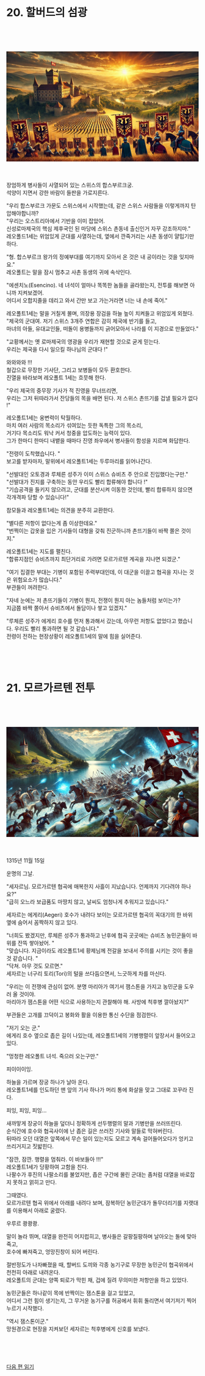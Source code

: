 # 20. 할버드의 섬광 <br>
<br><br><br>

![alt text](images/ch-2-04-Habsburg_palace.webp)
<br><br><br>

장엄하게 병사들이 사열되어 있는 스위스의 합스부르크궁. <br>
석양이 지면서 강한 바람이 들판을 가로지른다. <br>

"우리 합스부르크 가문도 스위스에서 시작했는데, 같은 스위스 사람들을 이렇게까지 탄압해야합니까? <br>
"우리는 오스트리아에서 기반을 이미 잡았어.<br>
신성로마제국의 핵심 제후국인 된 마당에 스위스 촌동네 출신인거 자꾸 강조하지마." <br>
레오폴드1세는 위엄있게 군대를 사열하는데, 옆에서 깐죽거리는 사촌 동생이 얄밉기만 하다. <br>

"형. 합스부르크 왕가의 정예부대를 여기까지 모아서 온 것은 내 공이라는 것을 잊지마요." <br>
레오폴트는 말을 잠시 멈추고 사촌 동생의 귀에 속삭인다. <br>

"에센치노(Esencino). 네 녀석이 얼마나 똑똑한 놈들을 골라왔는지, 전투를 해보면 아니까 지켜보겠어. <br>
어디서 오합지졸을 데리고 와서 간만 보고 가는거라면 너는 내 손에 죽어." <br>

레오폴트1세는 말을 거칠게 몰며, 의장용 장검을 하늘 높이 치켜들고 위엄있게 외쳤다. <br>
"제국의 군대여. 저기 스위스 3개주 연합은 감히 제국에 반기를 들고, <br>
마녀의 아들, 유대교인들, 떠돌이 용병들까지 긁어모아서 나라를 이 지경으로 만들었다." <br>

"교황께서는 옛 로마제국의 영광을 우리가 재현할 것으로 굳게 믿는다. <br>
우리는 제국을 다시 일으킬 하나님의 군대다 !" <br>

와와와와 !!! <br>
철갑으로 무장한 기사단, 그리고 보병들이 모두 환호한다. <br>
진열을 바라보며 레오폴트 1세는 흐뭇해 한다. <br>

"우리 제국의 중무장 기사가 적 진영을 무너뜨리면, <br> 
우리는 그저 뒤따라가서 잔당들의 목을 배면 된다. 저 스위스 촌뜨기를 겁낼 필요가 없다 !" <br>

레오폴트1세는 웅변력이 탁월하다.  <br>
마치 여러 사람의 목소리가 섞여있는 듯한 독특한 그의 목소리, <br>
거기다 목소리도 워낙 커서 청중을 압도하는 능력이 있다. <br>
그가 한마디 한마디 내뱉을 때마다 진영 좌우에서 병사들이 함성을 지르며 화답한다. <br>

"전령이 도착했습니다. " <br>
보고를 받자마자, 말위에서 레오폴트1세는 두루마리를 읽어나간다.<br>

"선발대인 오토경과 루체른 성주가 이미 스위스 슈비츠 주 안으로 진입했다는구만." <br>
"선발대가 진지를 구축하는 동안 우리도 빨리 합류해야 합니다 !" <br>
"기습공격을 들키지 않으려고, 군대를 분산시켜 이동한 것인데, 빨리 합류하지 않으면 각개격파 당할 수 있습니다!" <br>

참모들과 레오폴트1세는 의견을 분주히 교환한다.  <br>

"별다른 저항이 없다는게 좀 이상한데요." <br>
"번쩍이는 갑옷을 입은 기사들이 대형을 갖춰 진군하니까 촌뜨기들이 바짝 쫄은 것이지." <br>

레오폴트1세는 지도를 펼친다.  <br>
"합류지점인 슈비츠까지 최단거리로 가려면 모르가르텐 계곡을 지나면 되겠군." <br>

"여기 집결한 부대는 기병이 포함된 주력부대인데, 이 대군을 이끌고 협곡을 지나는 것은 위험요소가 많습니다." <br>
부관들이 꺼려한다.  <br>

"자네 눈에는 저 촌뜨기들이 기병이 뭔지, 전쟁이 뭔지 아는 놈들처럼 보이는가? <br>
지금쯤 바짝 쫄아서 슈비츠에서 돌담이나 쌓고 있겠지." <br>

"루체른 성주가 에게리 호수를 먼저 통과해서 갔는데, 아무런 저항도 없었다고 했습니다. 우리도 빨리 통과하면 될 것 같습니다." <br>
전령이 전하는 현장상황이 레오폴트1세의 말에 힘을 실어준다.  <br>

<br><br><br>

# 21. 모르가르텐 전투 <br>
<br><br><br>

![alt text](images/ch-2-04-Morgarten.webp)
<br><br><br>

1315년 11월 15일  <br>

운명의 그날.  <br>

"세자르님. 모르가르텐 협곡에 매복한지 사흘이 지났습니다. 언제까지 기다려야 하나요?" <br>
"급히 오느라 보급품도 마땅치 않고, 날씨도 엄청나게 추워지고 있습니다." <br>

세자르는 에게리(Aegeri) 호수가 내려다 보이는 모르가르텐 협곡의 꼭대기의 한 바위 옆에 숨어서 꼼짝하지 않고 있다.  <br>

"너희도 봤겠지만, 루체른 성주가 통과하고 난후에 협곡 곳곳에는 슈비츠 농민군들이 바위를 잔뜩 쌓아놨어. " <br>
"맞습니다. 지금이라도 레오폴트1세 황제님께 전갈을 보내서 주의를 시키는 것이 좋을 것 같습니다. " <br>
"닥쳐. 아무 것도 모르면." <br>
세자르는 너구리 토리(Tori)의 털을 쓰다듬으면서, 느긋하게 차를 마신다.  <br>

"우리는 이 전쟁에 관심이 없어. 분명 마리아가 여기서 잼스톤을 가지고 농민군을 도우러 올 것이야.  <br>
마리아가 잼스톤을 어떤 식으로 사용하는지 관찰해야 해. 사방에 척후병 깔아놨지?" <br>

부관들은 고개를 끄덕이고 봉화와 활을 이용한 통신 수단을 점검한다.  <br>

"저기 오는 군." <br>
에게리 호수 옆으로 좁은 길이 나있는데, 레오폴트1세의 기병행렬이 앞장서서 들어오고 있다. <br>

"멍청한 레오폴트 녀석. 죽으러 오는구만." <br>

피이이이잉. <br>

하늘을 가르며 장궁 하나가 날아 온다.  <br>
레오폴트1세를 인도하던 맨 앞의 기사 하나가 머리 통에 화살을 맞고 그대로 꼬꾸라 진다.  <br>

피잉, 피잉, 피잉... <br>

새까맣게 장궁이 하늘을 덮더니 정확하게 선두행렬의 말과 기병만을 쓰러뜨린다.  <br>
순식간에 호수와 협곡사이에 난 좁은 길은 쓰러진 기사와 말들로 막혀버린다.  <br>
뒤따라 오던 대열은 앞쪽에서 무슨 일이 있는지도 모르고 계속 걸어들어오다가 엉키고 쓰리거지고 짓밟힌다.  <br>

"잠깐, 잠깐. 행렬을 멈춰라. 이 바보들아 !!!" <br>
레오폴트1세가 당황하여 고함을 친다.  <br>
나팔수가 후진의 나팔소리를 불었지만, 좁은 구간에 몰린 군대는 좀처럼 대열을 바로잡지 못하고 얽히고 만다. <br>

그때였다.  <br>
모르가르텐 협곡 위에서 아래를 내려다 보며, 잠복하던 농민군대가 돌무더리기를 지랫대를 이용해서 아래로 굴렸다.  <br>

우루르 쾅쾅쾅.  <br>

말이 놀라 뛰며, 대열을 완전히 어지럽히고, 병사들은 갈팡질팡하며 날아오는 돌에 맞아죽고, <br> 
호수에 빠져죽고, 엉망진창이 되어 버린다.  <br>

절반정도가 나자빠졌을 때, 할버드 도끼와 각종 농기구로 무장한 농민군이 협곡위에서 천천히 아래로 내려온다.  <br>
레오폴트의 군대는 양쪽 퇴로가 막힌 채, 겁에 질려 무의미한 저항만을 하고 있었다.  <br>

농민군들은 하나같이 목에 반짝이는 잼스톤을 걸고 있었고, <br>
어디서 그런 힘이 생기는지, 그 무거운 농기구를 허공에서 휘휘 돌리면서 여기저기 찍어 누르기 시작했다. <br>

"역시 잼스톤이군." <br>
망원경으로 현장을 지켜보던 세자르는 척후병에게 신호를 보냈다.  <br>


<br><br><br>

[다음 편 읽기](2-04_(KR)miracle_2.md)
